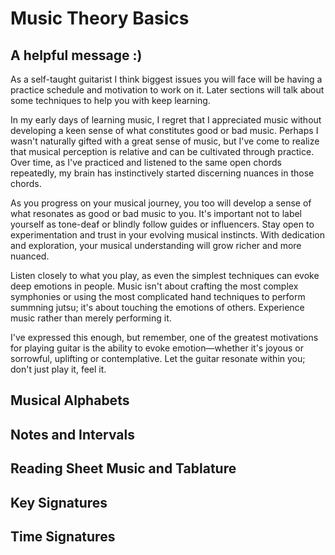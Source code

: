# Music Theory Basics

## A helpful message :)

As a self-taught guitarist I think biggest issues you will face will be having a practice schedule and motivation to work on it. Later sections will talk about some techniques to help you with keep learning.

In my early days of learning music, I regret that I appreciated music without developing a keen sense of what constitutes good or bad music. Perhaps I wasn't naturally gifted with a great sense of music, but I've come to realize that musical perception is relative and can be cultivated through practice. Over time, as I've practiced and listened to the same open chords repeatedly, my brain has instinctively started discerning nuances in those chords.

As you progress on your musical journey, you too will develop a sense of what resonates as good or bad music to you. It's important not to label yourself as tone-deaf or blindly follow guides or influencers. Stay open to experimentation and trust in your evolving musical instincts. With dedication and exploration, your musical understanding will grow richer and more nuanced.

Listen closely to what you play, as even the simplest techniques can evoke deep emotions in people. Music isn't about crafting the most complex symphonies or using the most complicated hand techniques to perform summning jutsu; it's about touching the emotions of others. Experience music rather than merely performing it.

I've expressed this enough, but remember, one of the greatest motivations for playing guitar is the ability to evoke emotion—whether it's joyous or sorrowful, uplifting or contemplative. Let the guitar resonate within you; don't just play it, feel it.

## Musical Alphabets



## Notes and Intervals



## Reading Sheet Music and Tablature



## Key Signatures



## Time Signatures





